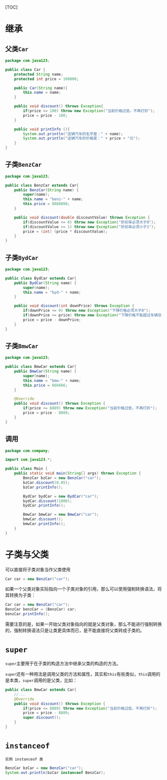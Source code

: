 [TOC]

# 继承
## 父类`Car`
```java
package com.java123;

public class Car {
    protected String name;
    protected int price = 100000;

    public Car(String name){
        this.name = name;
    }

    public void discount() throws Exception{
        if(price <= 100) throw new Exception("当前价格过低，不再打折");
        price = price - 100;
    }

    public void printInfo (){
        System.out.println("这辆汽车的名字是：" + name);
        System.out.println("这辆汽车的价格是：" + price + "元");
    }
}
```

## 子类`BenzCar`
```java
package com.java123;

public class BenzCar extends Car{
    public BenzCar(String name) {
        super(name);
        this.name = "benz-" + name;
        this.price = 8888888;
    }

    public void discount(double discountValue) throws Exception {
        if(discountValue <= 0) throw new Exception("折扣率必须大于0");
        if(discountValue >= 1) throw new Exception("折扣率必须小于1");
        price = (int) (price * discountValue);
    }
}
```

## 子类`BydCar`
```java
package com.java123;

public class BydCar extends Car{
    public BydCar(String name) {
        super(name);
        this.name = "byd-" + name;
    }

    public void discount(int downPrice) throws Exception {
        if(downPrice <= 0) throw new Exception("下降价格必须大于0");
        if(downPrice >= price) throw new Exception("下降价格不能超过车辆总价");
        price = price - downPrice;
    }
}
```

## 子类`BmwCar`
```java
package com.java123;

public class BmwCar extends Car{
    public BmwCar(String name) {
        super(name);
        this.name = "bmw-" + name;
        this.price = 666666;
    }

    @Override
    public void discount() throws Exception {
        if(price <= 8889) throw new Exception("当前价格过低，不再打折");
        price = price - 8889;
    }
}
```

## 调用
```java
package com.company;

import com.java123.*;

public class Main {
    public static void main(String[] args) throws Exception {
        BenzCar bzCar = new BenzCar("car");
        bzCar.discount(0.85);
        bzCar.printInfo();

        BydCar bydCar = new BydCar("car");
        bydCar.discount(1000);
        bydCar.printInfo();

        BmwCar bmwCar = new BmwCar("car");
        bmwCar.discount();
        bmwCar.printInfo();
    }
}
```

# 子类与父类
可以直接将子类对象当作父类使用
```java
Car car = new BenzCar("car");
```

如果一个父类对象实际指向一个子类对象的引用，那么可以使用强制转换语法，将其转换为子类：
```java
Car car = new BenzCar("car");
BenzCar benzCar = (BenzCar) car;
benzCar.printInfo();
```
需要注意的是，如果一开始父类对象指向的就是父类对象，那么不能进行强制转换的，强制转换语法只是让类更具体而已，是不能直接将父类转成子类的。

# `super`
`super`主要用于在子类的构造方法中继承父类的构造的方法。

`super`还有一种用法是调用父类的方法和属性，其实和`this`有些类似，`this`调用的是本类，`super`调用的是父类，比如：
```java
public class BmwCar extends Car{
    //...
    @Override
    public void discount() throws Exception {
        if(price <= 8889) throw new Exception("当前价格过低，不再打折");
        price = price - 8889;
        super.discount();
    }
}
```

# `instanceof`
`实例 instanceof 类`
```java
BenzCar bzCar = new BenzCar("car");
System.out.println(bzCar instanceof BenzCar);
```